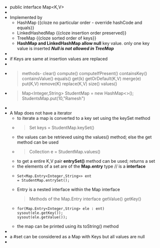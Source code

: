 - public interface Map<K,V>
-
- Implemented by
	- HashMap {{cloze no particular order - override hashCode and equals}}
	- LinkedHashedMap {{cloze insertion order preserved}}
	- TreeMap {{cloze sorted order of keys}}
	- __HashMap and LinkedHashMap allow null__ key value. 
	  only one key value is inserted
	  ___Null is not allowed in TreeMap___
-
- if Keys are same at insertion values are replaced
-
- > methods-
  clear()
  compute()
  computeIfPresent()
  containsKey()
  containsValue()
  equals()
  get(k)
  getOrDefault(K,V)
  merge(e)
  put(K,V)
  remove(K)
  replace(K,V)
  size()
  values()
- > Map<Integer,String> StudentMap = new HashMap<>();
  StudentsMap.put(10,"Ramesh")
-
- A Map does not have a iterator
	- to iterate a map is converted to a key set using the keySet method
	- >Set<Integer> keys = StudentMap.keySet()
	- the values can be retrieved using the values() method; else the get method can be used
	- >Collection<String> e = StudentMap.values()
	- to get a entire K,V pair __entrySet()__ method can be used; returns a set
	- the elements of a set are of the __Map.entry__ type // is a __interface__
	- ```
	  Set<Map.Entry<Integer,String>> ent 
	  = StudentMap.entrySet();
	  ```
	- Entry is a nested interface within the Map interface
	  > Methods of the Map.Entry interface
	  getValue()
	  getKey()
	- ```
	  for(Map.Entry<Integer,String> ele : ent)
	  sysout(ele.getKey());
	  sysout(ele.getValue());
	  ```
	- the map can be printed using its toString() method
-
- a #set can be considered as a Map with Keys but all values are null
-